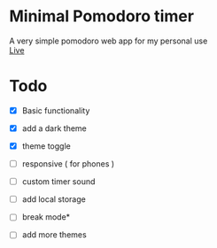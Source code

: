 # Minimal Pomodoro timer
A very simple pomodoro web app for my personal use <br>
<a href="https://siduck76.github.io/pomodoro/">Live</a>
<br>
 
# Todo 
- [X] Basic functionality 
- [X] add a dark theme
- [X] theme toggle 
- [ ] responsive ( for phones )
- [ ] custom timer sound
- [ ] add local storage 
- [ ] break mode*
- [ ] add more themes

